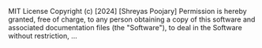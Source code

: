 MIT License
Copyright (c) [2024] [Shreyas Poojary]
Permission is hereby granted, free of charge, to any person obtaining a copy of this software and associated documentation files (the "Software"), to deal in the Software without restriction, ...
